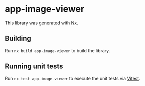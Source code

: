 # app-image-viewer

This library was generated with [Nx](https://nx.dev).

## Building

Run `nx build app-image-viewer` to build the library.

## Running unit tests

Run `nx test app-image-viewer` to execute the unit tests via [Vitest](https://vitest.dev/).
